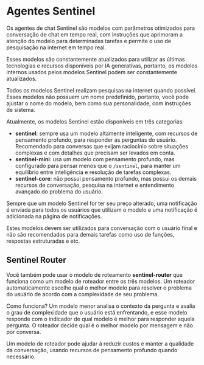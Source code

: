 # Agentes Sentinel

Os agentes de chat Sentinel são modelos com parâmetros otimizados para conversação de chat em tempo real, com instruções que aprimoram a atenção do modelo para determinadas tarefas e permite o uso de pesquisação na internet em tempo real.

Esses modelos são constantemente atualizados para utilizar as últimas tecnologias e recursos disponíveis por IA generativas, portanto, os modelos internos usados pelos modelos Sentinel podem ser constantemente atualizados.

Todos os modelos Sentinel realizam pesquisas na internet quando possível. Esses modelos não possuem um nome predefinido, portanto, você pode ajustar o nome do modelo, bem como sua personalidade, com instruções de sistema.

Atualmente, os modelos Sentinel estão disponíveis em três categorias:

- **sentinel**: sempre usa um modelo altamente inteligente, com recursos de pensamento profundo, para responder as perguntas do usuário. Recomendado para conversas que exijam raciocínio sobre situações complexas e com detalhes que precisam ser levados em conta.
- **sentinel-mini**: usa um modelo com pensamento profundo, mas configurado para pensar menos que o `/sentinel`, para manter um equilíbrio entre inteligência e resolução de tarefas complexas.
- **sentinel-core**: não possui pensamento profundo, mas possui os demais recursos de conversação, pesquisa na internet e entendimento avançado do problema do usuário.

Sempre que um modelo Sentinel for ter seu preço alterado, uma notificação é enviada para todos os usuários que utilizam o modelo e uma notificação é adicionada na página de notificações.

Estes modelos devem ser utilizados para conversação com o usuário final e não são recomendados para demais tarefas como uso de funções, respostas estruturadas e etc.

## Sentinel Router

Você também pode usar o modelo de roteamento **sentinel-router** que funciona como um modelo de roteador entre os três modelos. Um roteador automaticamente escolhe qual o melhor modelo para resolver o problema do usuário de acordo com a complexidade de seu problema.

Como funciona? Um modelo menor analisa o contexto da pergunta e avalia o grau de complexidade que o usuário está enfrentando, e esse modelo responde com o indicador de qual modelo é melhor para responder aquela pergunta. O roteador decide qual é o melhor modelo por mensagem e não por conversa.

Um modelo de roteador pode ajudar à reduzir custos e manter a qualidade da conversação, usando recursos de pensamento profundo quando necessário.